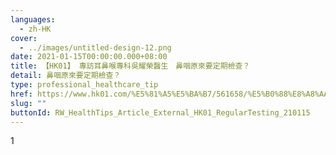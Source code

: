 ```yaml
---
languages:
  - zh-HK
cover:
  - ../images/untitled-design-12.png
date: 2021-01-15T00:00:00.000+08:00
title: 【HK01】 專訪耳鼻喉專科吳耀榮醫生　鼻咽原來要定期檢查？
detail: 鼻咽原來要定期檢查？
type: professional_healthcare_tip
href: https://www.hk01.com/%E5%81%A5%E5%BA%B7/561658/%E5%B0%88%E8%A8%AA%E8%80%B3%E9%BC%BB%E5%96%89%E5%B0%88%E7%A7%91%E5%90%B3%E8%80%80%E6%A6%AE%E9%86%AB%E7%94%9F-%E9%BC%BB%E5%92%BD%E5%8E%9F%E4%BE%86%E8%A6%81%E5%AE%9A%E6%9C%9F%E6%AA%A2%E6%9F%A5
slug: ""
buttonId: RW_HealthTips_Article_External_HK01_RegularTesting_210115
---
```

1﻿